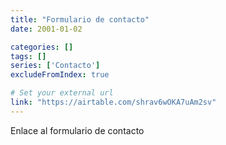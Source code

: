 ```yaml
---
title: "Formulario de contacto"
date: 2001-01-02

categories: []
tags: []
series: ['Contacto']
excludeFromIndex: true

# Set your external url
link: "https://airtable.com/shrav6wOKA7uAm2sv"
---
```

Enlace al formulario de contacto